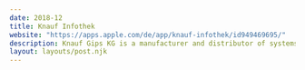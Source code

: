 ```yaml
---
date: 2018-12
title: Knauf Infothek
website: "https://apps.apple.com/de/app/knauf-infothek/id949469695/"
description: Knauf Gips KG is a manufacturer and distributor of systems for drywall, flooring, plaster and facade. This abundance of products naturally requires a lot of technical documentation, which somehow has to be brought to the customer. This is where the Knauf Infothek comes in, an application for Android and iOS tablets.
layout: layouts/post.njk
---
```

